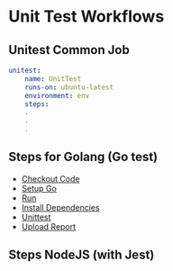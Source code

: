 # Unit Test Workflows

## Unitest Common Job

```yaml
unitest:
    name: UnitTest
    runs-on: ubuntu-latest
    environment: env
    steps:
    .
    .
    .
```

## Steps for Golang (Go test)

- [Checkout Code](steps.md#)
- [Setup Go]()
- [Run]()
- [Install Dependencies]()
- [Unittest]()
- [Upload Report]()




## Steps NodeJS (with Jest)

